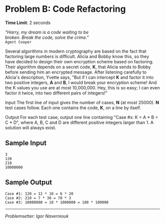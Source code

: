 Problem B: Code Refactoring
===========================
**Time Limit**: 2 seconds  

*"Harry, my dream is a code waiting to be  
broken. Break the code, solve the crime."*  
`Agent Cooper`

Several algorithms in modern cryptography are based on the fact that factoring large numbers is difficult. Alicia and Bobby know this, so they have decided to design their own encryption scheme based on factoring. Their algorithm depends on a secret code, **K**, that Alicia sends to Bobby before sending him an encrypted message. After listening carefully to Alicia's description, Yvette says, "But if I can intercept **K** and factor it into two positive integers, **A** and **B**, I would break your encryption scheme! And the K values you use are at most 10,000,000. Hey, this is so easy; I can even factor it twice, into two different pairs of integers!"

Input
The first line of input gives the number of cases, **N** (at most 25000). **N** test cases follow. Each one contains the code, **K**, on a line by itself.

Output
For each test case, output one line containing "Case #x: K = A * B = C * D", where A, B, C and D are different positive integers larger than 1. A solution will always exist.

Sample Input
------------
```
3
120
210
10000000
```

Sample Output
-------------
```
Case #1: 120 = 12 * 10 = 6 * 20
Case #2: 210 = 7 * 30 = 70 * 3
Case #3: 10000000 = 10 * 1000000 = 100 * 100000
```
---
*Problemsetter: Igor Naverniouk*